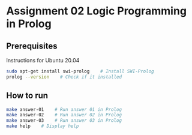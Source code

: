 # Assignment 02 Logic Programming in Prolog
## Prerequisites
Instructions for Ubuntu 20.04
```bash
sudo apt-get install swi-prolog    # Install SWI-Prolog
prolog --version    # Check if it installed
```
## How to run
```bash
make answer-01    # Run answer 01 in Prolog
make answer-02    # Run answer 02 in Prolog
make answer-03    # Run answer 03 in Prolog
make help    # Display help
```